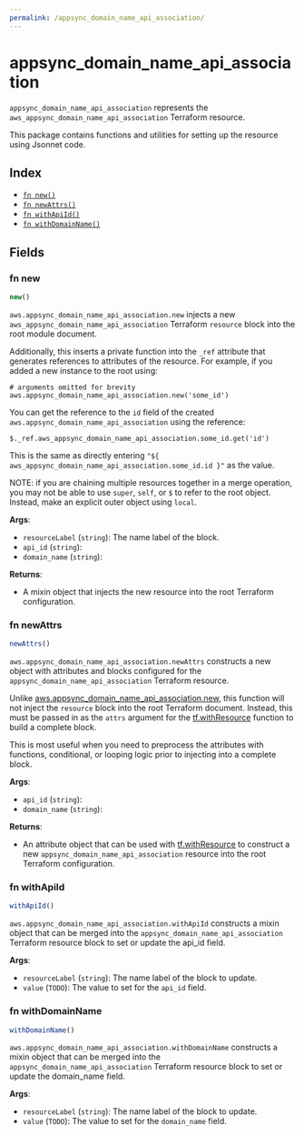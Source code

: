```yaml
---
permalink: /appsync_domain_name_api_association/
---
```


# appsync_domain_name_api_association

`appsync_domain_name_api_association` represents the `aws_appsync_domain_name_api_association` Terraform resource.



This package contains functions and utilities for setting up the resource using Jsonnet code.


## Index

* [`fn new()`](#fn-new)
* [`fn newAttrs()`](#fn-newattrs)
* [`fn withApiId()`](#fn-withapiid)
* [`fn withDomainName()`](#fn-withdomainname)

## Fields

### fn new

```ts
new()
```


`aws.appsync_domain_name_api_association.new` injects a new `aws_appsync_domain_name_api_association` Terraform `resource`
block into the root module document.

Additionally, this inserts a private function into the `_ref` attribute that generates references to attributes of the
resource. For example, if you added a new instance to the root using:

    # arguments omitted for brevity
    aws.appsync_domain_name_api_association.new('some_id')

You can get the reference to the `id` field of the created `aws.appsync_domain_name_api_association` using the reference:

    $._ref.aws_appsync_domain_name_api_association.some_id.get('id')

This is the same as directly entering `"${ aws_appsync_domain_name_api_association.some_id.id }"` as the value.

NOTE: if you are chaining multiple resources together in a merge operation, you may not be able to use `super`, `self`,
or `$` to refer to the root object. Instead, make an explicit outer object using `local`.

**Args**:
  - `resourceLabel` (`string`): The name label of the block.
  - `api_id` (`string`): 
  - `domain_name` (`string`): 

**Returns**:
- A mixin object that injects the new resource into the root Terraform configuration.


### fn newAttrs

```ts
newAttrs()
```


`aws.appsync_domain_name_api_association.newAttrs` constructs a new object with attributes and blocks configured for the `appsync_domain_name_api_association`
Terraform resource.

Unlike [aws.appsync_domain_name_api_association.new](#fn-appsyncdomainnameapiassociationnew), this function will not inject the `resource`
block into the root Terraform document. Instead, this must be passed in as the `attrs` argument for the
[tf.withResource](https://github.com/tf-libsonnet/core/tree/main/docs#fn-withresource) function to build a complete block.

This is most useful when you need to preprocess the attributes with functions, conditional, or looping logic prior to
injecting into a complete block.

**Args**:
  - `api_id` (`string`): 
  - `domain_name` (`string`): 

**Returns**:
  - An attribute object that can be used with [tf.withResource](https://github.com/tf-libsonnet/core/tree/main/docs#fn-withresource) to construct a new `appsync_domain_name_api_association` resource into the root Terraform configuration.


### fn withApiId

```ts
withApiId()
```

`aws.appsync_domain_name_api_association.withApiId` constructs a mixin object that can be merged into the `appsync_domain_name_api_association`
Terraform resource block to set or update the api_id field.



**Args**:
  - `resourceLabel` (`string`): The name label of the block to update.
  - `value` (`TODO`): The value to set for the `api_id` field.


### fn withDomainName

```ts
withDomainName()
```

`aws.appsync_domain_name_api_association.withDomainName` constructs a mixin object that can be merged into the `appsync_domain_name_api_association`
Terraform resource block to set or update the domain_name field.



**Args**:
  - `resourceLabel` (`string`): The name label of the block to update.
  - `value` (`TODO`): The value to set for the `domain_name` field.
